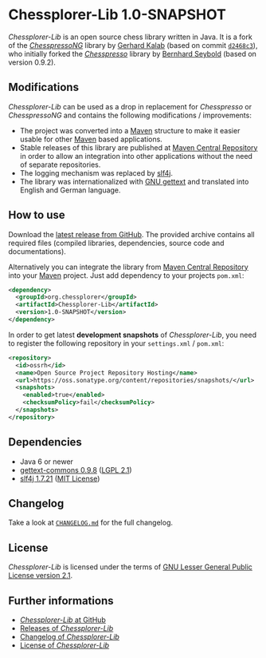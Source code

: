 Chessplorer-Lib 1.0-SNAPSHOT
============================

*Chessplorer-Lib* is an open source chess library written in Java. It is a fork
of the [*ChesspressoNG*](https://github.com/gkalab/chesspressong) library by
[Gerhard Kalab](https://github.com/gkalab) (based on commit
[`d2468c3`](https://github.com/gkalab/chesspressong/tree/d2468c3ba25eb38f4a502dedc454d4aab4226ea3)),
who initially forked the
[*Chesspresso*](https://github.com/BernhardSeybold/Chesspresso) library by
[Bernhard Seybold](https://github.com/BernhardSeybold) (based on version 0.9.2).


Modifications
-------------

*Chessplorer-Lib* can be used as a drop in replacement for *Chesspresso* or
*ChesspressoNG* and contains the following modifications / improvements:

-   The project was converted into a [Maven](https://maven.apache.org/)
    structure to make it easier usable for other
    [Maven](https://maven.apache.org/) based applications.
-   Stable releases of this library are published at
    [Maven Central Repository](http://search.maven.org/#search|ga|1|org.chessplorer)
    in order to allow an integration into other applications without the need of
    separate repositories.
-   The logging mechanism was replaced by [slf4j](http://www.slf4j.org/).
-   The library was internationalized with
    [GNU gettext](https://www.gnu.org/software/gettext/) and translated into
    English and German language.


How to use
----------

Download the [latest release from GitHub](https://github.com/Chessplorer/Chessplorer-Lib/releases/latest).
The provided archive contains all required files (compiled libraries,
dependencies, source code and documentations).

Alternatively you can integrate the library from
[Maven Central Repository](http://search.maven.org/#search|ga|1|org.chessplorer)
into your [Maven](http://maven.apache.org/) project. Just add dependency to your
projects `pom.xml`:

```xml
<dependency>
  <groupId>org.chessplorer</groupId>
  <artifactId>Chessplorer-Lib</artifactId>
  <version>1.0-SNAPSHOT</version>
</dependency>
```

In order to get latest **development snapshots** of *Chessplorer-Lib*, you need
to register the following repository in your `settings.xml` / `pom.xml`:

```xml
<repository>
  <id>ossrh</id>
  <name>Open Source Project Repository Hosting</name>
  <url>https://oss.sonatype.org/content/repositories/snapshots/</url>
  <snapshots>
    <enabled>true</enabled>
    <checksumPolicy>fail</checksumPolicy>
  </snapshots>
</repository>
```


Dependencies
------------

-   Java 6 or newer
-   [gettext-commons 0.9.8](https://code.google.com/archive/p/gettext-commons/) ([LGPL 2.1](share/licenses/gettext-commons.license.txt))
-   [slf4j 1.7.21](http://www.slf4j.org/) ([MIT License](share/licenses/slf4j-api.license.txt))


Changelog
---------

Take a look at [`CHANGELOG.md`](CHANGELOG.md) for the full changelog.


License
-------

*Chessplorer-Lib* is licensed under the terms of
[GNU Lesser General Public License version 2.1](LICENSE.txt).


Further informations
--------------------

-   [*Chessplorer-Lib* at GitHub](https://github.com/Chessplorer/Chessplorer-Lib)
-   [Releases of *Chessplorer-Lib*](https://github.com/Chessplorer/Chessplorer-Lib/releases)
-   [Changelog of *Chessplorer-Lib*](https://github.com/Chessplorer/Chessplorer-Lib/blob/develop/CHANGELOG.md)
-   [License of *Chessplorer-Lib*](https://github.com/Chessplorer/Chessplorer-Lib/blob/develop/LICENSE.txt)
